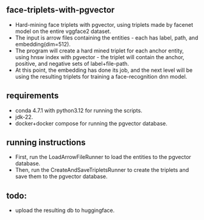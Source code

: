 ## face-triplets-with-pgvector
- Hard-mining face triplets with pgvector, using triplets made by facenet model on the entire vggface2 dataset.
- The input is arrow files containing the entities - each has label, path, and embedding(dim=512).
- The program will create a hard mined triplet for each anchor entity, using hnsw index with pgvector - the triplet will contain the anchor, positive, and negative sets of label+file-path.
- At this point, the embedding has done its job, and the next level will be using the resulting triplets for training a face-recognition dnn model.

## requirements
- conda 4.7.1 with python3.12 for running the scripts.
- jdk-22.
- docker+docker compose for running the pgvector database.

## running instructions 
- First, run the LoadArrowFileRunner to load the entities to the pgvector database. 
- Then, run the CreateAndSaveTripletsRunner to create the triplets and save them to the pgvector database.

## todo:
- upload the resulting db to huggingface.